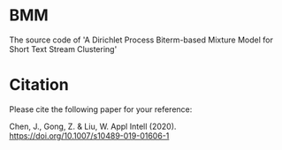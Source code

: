 # BMM

The source code of 'A Dirichlet Process Biterm-based Mixture Model for Short Text Stream Clustering'


# Citation

Please cite the following paper for your reference:

Chen, J., Gong, Z. & Liu, W. Appl Intell (2020). https://doi.org/10.1007/s10489-019-01606-1

